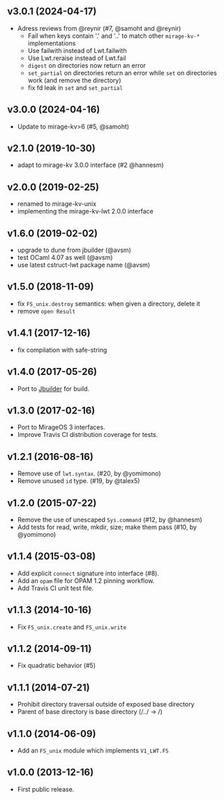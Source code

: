 ## v3.0.1 (2024-04-17)

* Adress reviews from @reynir (#7, @samoht and @reynir)
  - Fail when keys contain '.' and '..' to match other `mirage-kv-*`
    implementations
  - Use failwith instead of Lwt.failwith
  - Use Lwt.reraise instead of Lwt.fail
  - `digest` on directories now return an error
  - `set_partial` on directories return an error while `set` on directories work
    (and remove the directory)
  - fix fd leak in `set` and `set_partial`

## v3.0.0 (2024-04-16)

* Update to mirage-kv>6 (#5, @samoht)

## v2.1.0 (2019-10-30)

* adapt to mirage-kv 3.0.0 interface (#2 @hannesm)

## v2.0.0 (2019-02-25)

* renamed to mirage-kv-unix
* implementing the mirage-kv-lwt 2.0.0 interface

## v1.6.0 (2019-02-02)

* upgrade to dune from jbuilder (@avsm)
* test OCaml 4.07 as well (@avsm)
* use latest cstruct-lwt package name (@avsm)

## v1.5.0 (2018-11-09)

* fix `FS_unix.destroy` semantics: when given a directory, delete it
* remove `open Result`

## v1.4.1 (2017-12-16)

* fix compilation with safe-string

## v1.4.0 (2017-05-26)

* Port to [Jbuilder](https://github.com/janestreet/jbuilder) for build.

## v1.3.0 (2017-02-16)

* Port to MirageOS 3 interfaces.
* Improve Travis CI distribution coverage for tests.

## v1.2.1 (2016-08-16)

* Remove use of `lwt.syntax`. (#20, by @yomimono)
* Remove unused `id` type. (#19, by @talex5)

## v1.2.0 (2015-07-22)

* Remove the use of unescaped `Sys.command` (#12, by @hannesm)
* Add tests for read, write, mkdir, size; make them pass (#10, by @yomimono)

## v1.1.4 (2015-03-08)

* Add explicit `connect` signature into interface (#8).
* Add an `opam` file for OPAM 1.2 pinning workflow.
* Add Travis CI unit test file.

## v1.1.3 (2014-10-16)

* Fix `FS_unix.create` and `FS_unix.write`

## v1.1.2 (2014-09-11)

* Fix quadratic behavior (#5)

## v1.1.1 (2014-07-21)

* Prohibit directory traversal outside of exposed base directory
* Parent of base directory is base directory (/../ -> /)

## v1.1.0 (2014-06-09)

* Add an `FS_unix` module which implements `V1_LWT.FS`

## v1.0.0 (2013-12-16)

* First public release.
